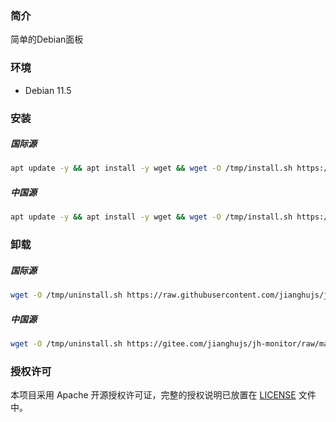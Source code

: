 
### 简介

简单的Debian面板

### 环境

- Debian 11.5

### 安装

##### 国际源

```bash
apt update -y && apt install -y wget && wget -O /tmp/install.sh https://raw.githubusercontent.com/jianghujs/jh-monitor/master/scripts/install.sh && bash /tmp/install.sh
```

##### 中国源

```bash
apt update -y && apt install -y wget && wget -O /tmp/install.sh https://gitee.com/jianghujs/jh-monitor/raw/master/scripts/install.sh && bash /tmp/install.sh cn
```

### 卸载
  
##### 国际源

```bash
wget -O /tmp/uninstall.sh https://raw.githubusercontent.com/jianghujs/jh-monitor/master/scripts/uninstall.sh && bash /tmp/uninstall.sh
```

##### 中国源

```bash
wget -O /tmp/uninstall.sh https://gitee.com/jianghujs/jh-monitor/raw/master/scripts/uninstall.sh && bash /tmp/uninstall.sh
```

### 授权许可

本项目采用 Apache 开源授权许可证，完整的授权说明已放置在 [LICENSE](https://github.com/jianghujs/jh-monitor/blob/master/LICENSE) 文件中。


